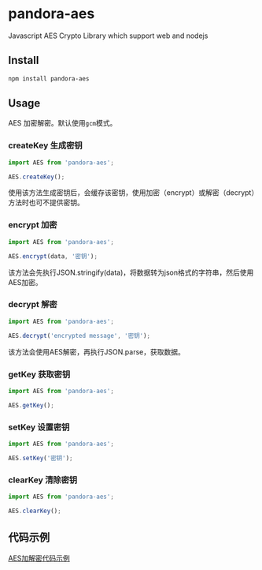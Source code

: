 # pandora-aes
Javascript AES Crypto Library which support web and nodejs

## Install

```bash
npm install pandora-aes
``` 

## Usage

AES 加密解密。默认使用`gcm`模式。

### createKey 生成密钥

```javascript
import AES from 'pandora-aes';

AES.createKey();
```

使用该方法生成密钥后，会缓存该密钥，使用加密（encrypt）或解密（decrypt）方法时也可不提供密钥。

### encrypt 加密

```javascript
import AES from 'pandora-aes';

AES.encrypt(data, '密钥');
```

该方法会先执行JSON.stringify(data)，将数据转为json格式的字符串，然后使用AES加密。

### decrypt 解密

```javascript
import AES from 'pandora-aes';

AES.decrypt('encrypted message', '密钥');
```

该方法会使用AES解密，再执行JSON.parse，获取数据。

### getKey 获取密钥

```javascript
import AES from 'pandora-aes';

AES.getKey();
```

### setKey 设置密钥

```javascript
import AES from 'pandora-aes';

AES.setKey('密钥');
```

### clearKey 清除密钥

```javascript
import AES from 'pandora-aes';

AES.clearKey();
```

## 代码示例
[AES加解密代码示例](https://www.jianshu.com/p/50a868842501)
